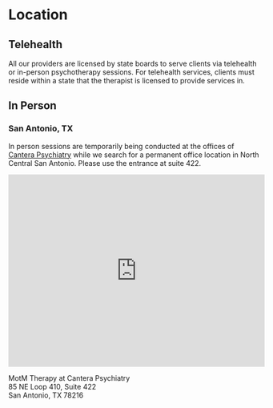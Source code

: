 # Location


## Telehealth

All our providers are licensed by state boards to serve clients via telehealth or in-person psychotherapy sessions.
For telehealth services, clients must reside within a state that the therapist is licensed to provide services in.

## In Person

### San Antonio, TX

In person sessions are temporarily being conducted at the offices of [Cantera Psychiatry](https://canterapsychiatry.com/) while we search for a permanent office location in North Central San Antonio. Please use the entrance at suite 422.

<div class="google-map">
  <iframe src="https://www.google.com/maps/embed?pb=!1m18!1m12!1m3!1d7539.110790215721!2d-98.49195135045656!3d29.522197758524715!2m3!1f0!2f0!3f0!3m2!1i1024!2i768!4f13.1!3m3!1m2!1s0x865c5dddccd00001%3A0x24502a6ee43d7184!2sCantera%20Psychiatry!5e0!3m2!1sen!2sus!4v1686090236221!5m2!1sen!2sus" width="512" height="384" style="border:0;" allowfullscreen="" loading="lazy" referrerpolicy="no-referrer-when-downgrade">
  </iframe>
</div>

MotM Therapy at Cantera Psychiatry  
85 NE Loop 410, Suite 422  
San Antonio, TX 78216
